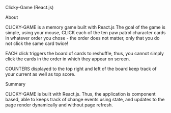 Clicky-Game (React.js)

About

CLICKY-GAME is a memory game built with React.js The goal of the game is simple, using your mouse, CLICK each of the ten paw patrol character cards in whatever order you chose - the order does not matter, only that you do not click the same card twice!

EACH click triggers the board of cards to reshuffle, thus, you cannot simply click the cards in the order in which they appear on screen.

COUNTERS displayed to the top right and left of the board keep track of your current as well as top score.



Summary

CLICKY-GAME is built with React.js. Thus, the application is component based, able to keeps track of change events using state, and updates to the page render dynamically and without page refresh.
